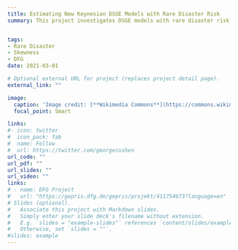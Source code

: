 ```yaml
---
title: Estimating New Keynesian DSGE Models with Rare Disaster Risk
summary: This project investigates DSGE models with rare disaster risk. More information and a working paper coming soon.


tags:
- Rare Disaster
- Skewness
- DFG
date: 2021-03-01

# Optional external URL for project (replaces project detail page).
external_link: ""

image:
  caption: 'Image credit: [**Wikimedia Commons**](https://commons.wikimedia.org/wiki/File:Amazing-natural-disasters.jpg)'
  focal_point: Smart

links:
#- icon: twitter
#  icon_pack: fab
#  name: Follow
#  url: https://twitter.com/georgecushen
url_code: ""
url_pdf: ""
url_slides: ""
url_video: ""
links:
# - name: DFG Project
#   url: "https://gepris.dfg.de/gepris/projekt/411754673?language=en"
# Slides (optional).
#   Associate this project with Markdown slides.
#   Simply enter your slide deck's filename without extension.
#   E.g. `slides = "example-slides"` references `content/slides/example-slides.md`.
#   Otherwise, set `slides = ""`.
#slides: example
---
```

